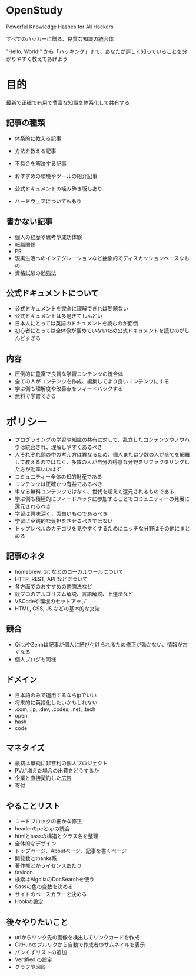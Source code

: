 # OpenStudy

Powerful Knowledge Hashes for All Hackers

すべてのハッカーに贈る、良質な知識の統合体

"Hello, World!" から「ハッキング」まで、あなたが詳しく知っていることを分かりやすく教えてあげよう

# 目的

最新で正確で有用で豊富な知識を体系化して共有する

## 記事の種類

- 体系的に教える記事
- 方法を教える記事
- 不具合を解決する記事
- おすすめの環境やツールの紹介記事

- 公式ドキュメントの噛み砕き版もあり
- ハードウェアについてもあり

## 書かない記事

- 個人の経歴や思考や成功体験
- 転職関係
- PR
- 現実生活へのインテグレーションなど抽象的でディスカッションベースなもの
- 資格試験の勉強法

## 公式ドキュメントについて

- 公式ドキュメントを完全に理解できれば問題ない
- 公式ドキュメントは多過ぎてしんどい
- 日本人にとっては英語のドキュメントを読むのが面倒
- 初心者にとっては全体像が掴めていないため公式ドキュメントを読むのがしんどすぎる

## 内容

- 圧倒的に豊富で良質な学習コンテンツの統合体
- 全ての人がコンテンツを作成、編集してより良いコンテンツにする
- 学ぶ側も理解度や改善点をフィードバックする
- 無料で学習できる

# ポリシー

- プログラミングの学習や知識の共有に対して、乱立したコンテンツやノウハウは統合され、理解しやすくあるべき
- 人それぞれ頭の中の考え方は異なるため、個人または少数の人が全てを網羅して教えるのではなく、多数の人が自分の得意な分野をリファクタリングした方が効率いいはず
- コミュニティー全体の知的財産である
- コンテンツは正確かつ有益であるべき
- 単なる無料コンテンツではなく、世代を超えて還元されるものである
- 学ぶ側も積極的にフィードバックに参加することでコミュニティーの発展に還元されるべき
- 学習は興味深く、面白いものであるべき
- 学習に金銭的な負担をさせるべきではない
- トップレベルのカテゴリを見やすくするためにニッチな分野はその他にまとめる

## 記事のネタ

- homebrew, Git などのローカルツールについて
- HTTP, REST, API などについて
- 各方面でのおすすめの勉強法など
- 競プロのアルゴリズム解説、言語解説、上達法など
- VSCodeや環境のセットアップ
- HTML, CSS, JS などの基本的な文法

## 競合

- QiitaやZennは記事が個人に結び付けられるため修正が効かない、情報が古くなる
- 個人ブログも同様

## ドメイン

- 日本語のみで運用するならjpでいい
- 将来的に英語化したいかもしれない
- .com, .jp, .dev, .codes, .net, .tech
- open
- hash
- code

## マネタイズ

- 最初は単純に非営利の個人プロジェクト
- PVが増えた場合の出費をどうするか
- 企業と直接契約した広告
- 寄付

## やることリスト

- コードブロックの細かな修正
- headerのpcとspの統合
- htmlとsassの構造とクラス名を整理
- 全体的なデザイン
- トップページ、Aboutページ、記事を書くページ
- 閲覧数とthanks系
- 著作権とかライセンスあたり
- favicon
- 検索はAlgoliaのDocSearchを使う
- Sassの色の変数を決める
- サイトのベースカラーを決める
- Hookの設定

## 後々やりたいこと

- urlからリンク先の画像を検出してリンクカードを作成
- GitHubのプルリクから自動で作成者のサムネイルを表示
- パンくずリストの追加
- Vertified の設定
- グラフや図形